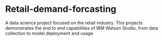 # Retail-demand-forcasting
A data science project focused on the retail industry. This projects demonstrates the end to end capabilities of IBM Watson Studio, from data collection to model deployment and usage

